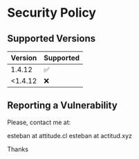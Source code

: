 # Security Policy

## Supported Versions

| Version | Supported          |
| ------- | ------------------ |
| 1.4.12  | :white_check_mark: |
| <1.4.12 | :x:                |

## Reporting a Vulnerability

Please, contact me at:

esteban at attitude.cl
esteban at actitud.xyz

Thanks

